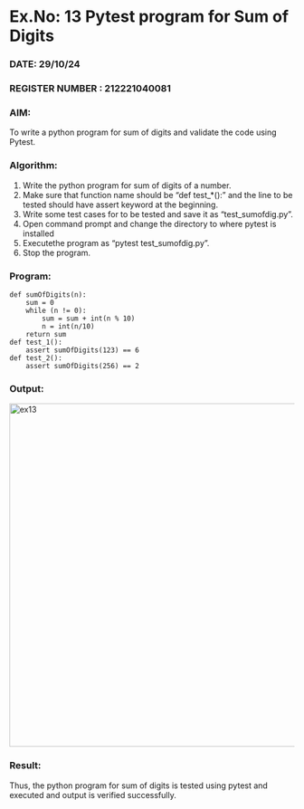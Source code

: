 # Ex.No: 13  Pytest program for Sum of Digits 

### DATE: 29/10/24                                                                        
### REGISTER NUMBER : 212221040081
### AIM: 
To write a python program for sum of digits and validate the code using Pytest. 
### Algorithm:

1. Write the python program for sum of digits of a number. 
2. Make sure that function name should be “def test_*():” and the line to be tested 
should have assert keyword at the beginning. 
3. Write some test cases for to be tested and save it as “test_sumofdig.py”. 
4. Open command prompt and change the directory to where pytest is installed
5. Executethe program as “pytest test_sumofdig.py”. 
6. Stop the program.

### Program:
```
def sumOfDigits(n): 
	sum = 0 
	while (n != 0): 
		sum = sum + int(n % 10) 
		n = int(n/10) 
	return sum 
def test_1(): 
	assert sumOfDigits(123) == 6 
def test_2(): 
	assert sumOfDigits(256) == 2
```
### Output:

<img width="607" alt="ex13" src="https://github.com/user-attachments/assets/927a1bea-a2aa-4fc3-9854-3248ea5096ee">


### Result:
Thus, the python program for sum of digits is tested using pytest and executed and output is verified successfully.

